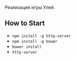 Реализация игры Улей.

## How to Start

- `npm install -g http-server`
- `npm install -g bower`
- `bower install`
- `http-server`
